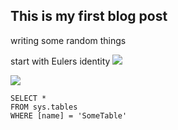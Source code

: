 ## This is my first blog post

writing some random things

start with Eulers identity <img src="https://render.githubusercontent.com/render/math?math=\LARGE e^{i \pi} = -1">

<img src="https://render.githubusercontent.com/render/math?math=e%5E%7Bi%2Fpi%7D%2B1%3D0%0A">

 ```tsql
 SELECT *
 FROM sys.tables
 WHERE [name] = 'SomeTable'
 ```
